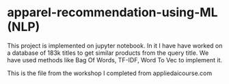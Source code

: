 # apparel-recommendation-using-ML (NLP)
This project is implemented on jupyter notebook. In it I have have worked on a database of 183k titles to get similar products from the query title. We have used methods like Bag Of Words, TF-IDF, Word To Vec to implement it.

This is the file from the workshop I completed from appliedaicourse.com
